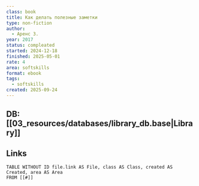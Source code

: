 ```yaml
---
class: book
title: Как делать полезные заметки
type: non-fiction
author:
  - Аренс З.
year: 2017
status: compleated
started: 2024-12-18
finished: 2025-05-01
rate: 4
area: softskills
format: ebook
tags:
  - softskills
created: 2025-09-24
---
```

## DB: [[03_resources/databases/library_db.base|Library]]

## Links

```dataview
TABLE WITHOUT ID file.link AS File, class AS Class, created AS Created, area AS Area
FROM [[#]]
````